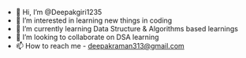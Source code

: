 - 👋 Hi, I’m @Deepakgiri1235
- 👀 I’m interested in learning new things in coding
- 🌱 I’m currently learning Data Structure & Algorithms based learnings
- 💞️ I’m looking to collaborate on DSA learning
- 📫 How to reach me - deepakraman313@gmail.com

<!---
Deepakgiri1235/Deepakgiri1235 is a ✨ special ✨ repository because its `README.md` (this file) appears on your GitHub profile.
You can click the Preview link to take a look at your changes.
--->

